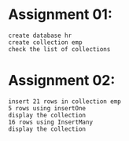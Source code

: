 # Assignment 01:
    create database hr
    create collection emp
    check the list of collections

# Assignment 02: 
    insert 21 rows in collection emp
    5 rows using insertOne
    display the collection
    16 rows using InsertMany
    display the collection

